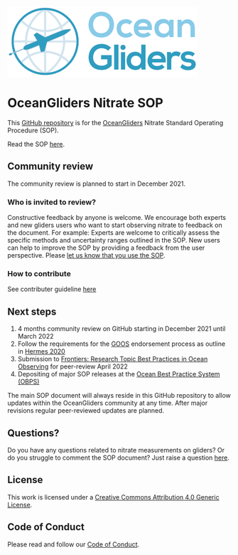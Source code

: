 ![oceangliders](images/logo-ocean-gliders.png)

# OceanGliders Nitrate SOP

This [GitHub repository](https://github.com/OceanGlidersCommunity/Nitrate_SOP) is for the [OceanGliders](https://www.oceangliders.org) Nitrate Standard Operating Procedure (SOP).

Read the SOP [here](https://oceangliderscommunity.github.io/Nitrate_SOP/sections/authors_SOP_development_process.html). 

## Community review
The community review is planned to start in December 2021.

### Who is invited to review?
Constructive feedback by anyone is welcome. We encourage both experts and new gliders users who want to start observing nitrate to feedback on the document. For example: Experts are welcome to critically assess the specific methods and uncertainty ranges outlined in the SOP. New users can help to improve the SOP by providing a feedback from the user perspective. Please [let us know that you use the SOP](https://github.com/OceanGlidersCommunity/Nitrate_SOP/discussions/45).

### How to contribute
See contributer guideline [here](https://github.com/OceanGlidersCommunity/Nitrate_SOP/blob/main/CONTRIBUTING.md)

## Next steps
1) 4 months community review on GitHub starting in December 2021 until March 2022
2) Follow the requirements for the [GOOS](https://www.goosocean.org) endorsement process as outline in [Hermes 2020](http://dx.doi.org/10.25607/OBP-926)
3) Submission to [Frontiers: Research Topic Best Practices in Ocean Observing](https://www.frontiersin.org/research-topics/7173/best-practices-in-ocean-observing) for peer-review April 2022
4) Depositing of major SOP releases at the [Ocean Best Practice System (OBPS)](https://www.oceanbestpractices.org)

The main SOP document will always reside in this GitHub repository to allow updates within the OceanGliders community at any time. After major revisions regular peer-reviewed updates are planned.

## Questions?
Do you have any questions related to nitrate measurements on gliders?
Or do you struggle to comment the SOP document? 
Just raise a question [here](https://github.com/OceanGlidersCommunity/Nitrate_SOP/discussions).

## License
This work is licensed under a [Creative Commons Attribution 4.0 Generic License](https://creativecommons.org/licenses/by/4.0/).

## Code of Conduct
Please read and follow our [Code of Conduct](https://github.com/OceanGlidersCommunity/OceanGliders/blob/main/CODE_OF_CONDUCT.md).

